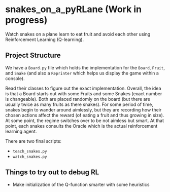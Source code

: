 # snakes_on_a_pyRLane (Work in progress)
Watch snakes on a plane learn to eat fruit and avoid each other using Reinforcement Learning (Q-learning).

## Project Structure
We have a `Board.py` file which holds the implementation for the `Board`, `Fruit`, and `Snake` (and also a `Reprinter` which helps us display the game within a console). 

Read their classes to figure out the exact implementation. Overall, the idea is that a Board starts out with some Fruits and some Snakes (exact number is changeable). Both are placed randomly on the board (but there are usually twice as many fruits as there snakes). For some period of time, snakes begin to wander around aimlessly, but they are recording how their chosen actions affect the reward (of eating a fruit and thus growing in size). At some point, the regime switches over to be not aimless but smart. At that point, each snakes consults the Oracle which is the actual reinforcement learning agent. 

There are two final scripts:
* `teach_snakes.py`
* `watch_snakes.py`

## Things to try out to debug RL
* Make initialization of the Q-function smarter with some heuristics 
